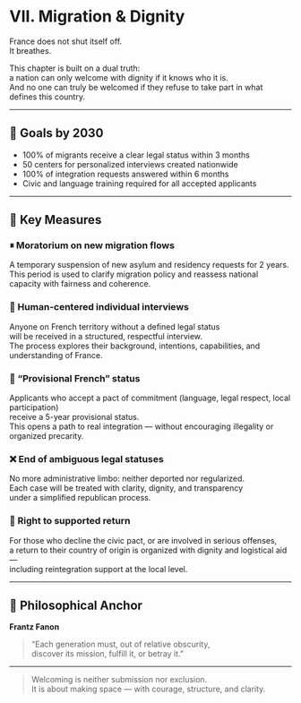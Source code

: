 # VII. Migration & Dignity

France does not shut itself off.  
It breathes.

This chapter is built on a dual truth:  
a nation can only welcome with dignity if it knows who it is.  
And no one can truly be welcomed if they refuse to take part in what defines this country.

---

## 🎯 Goals by 2030

- 100% of migrants receive a clear legal status within 3 months  
- 50 centers for personalized interviews created nationwide  
- 100% of integration requests answered within 6 months  
- Civic and language training required for all accepted applicants  

---

## 📜 Key Measures

### ⏸ Moratorium on new migration flows  
A temporary suspension of new asylum and residency requests for 2 years.  
This period is used to clarify migration policy and reassess national capacity with fairness and coherence.

### 🧾 Human-centered individual interviews  
Anyone on French territory without a defined legal status  
will be received in a structured, respectful interview.  
The process explores their background, intentions, capabilities, and understanding of France.

### 🤝 “Provisional French” status  
Applicants who accept a pact of commitment (language, legal respect, local participation)  
receive a 5-year provisional status.  
This opens a path to real integration — without encouraging illegality or organized precarity.

### ❌ End of ambiguous legal statuses  
No more administrative limbo: neither deported nor regularized.  
Each case will be treated with clarity, dignity, and transparency  
under a simplified republican process.

### 🛫 Right to supported return  
For those who decline the civic pact, or are involved in serious offenses,  
a return to their country of origin is organized with dignity and logistical aid —  
including reintegration support at the local level.

---

## 🧠 Philosophical Anchor

**Frantz Fanon**  
> “Each generation must, out of relative obscurity,  
> discover its mission, fulfill it, or betray it.”

---

> Welcoming is neither submission nor exclusion.  
> It is about making space — with courage, structure, and clarity.
